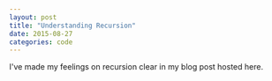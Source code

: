 ```yaml
---
layout: post
title: "Understanding Recursion"
date: 2015-08-27
categories: code
---
```


I've made my feelings on recursion clear in my blog post hosted here.
